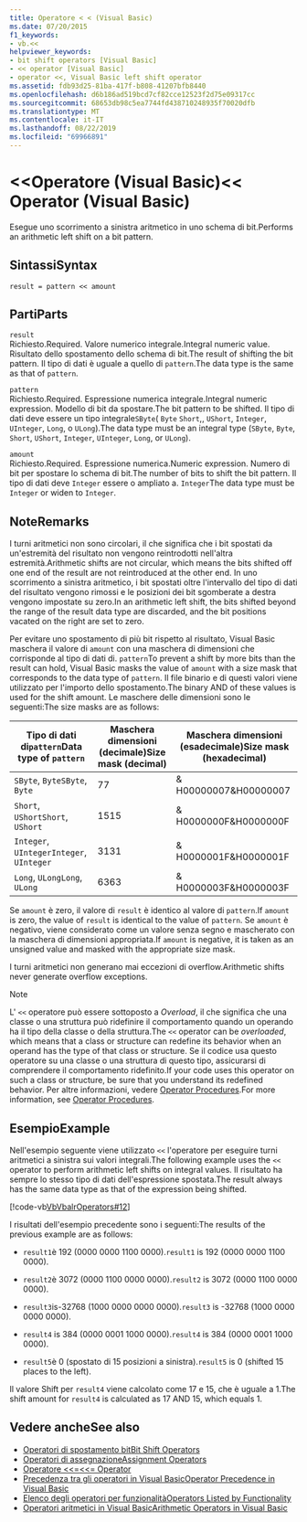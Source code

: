 ```yaml
---
title: Operatore < < (Visual Basic)
ms.date: 07/20/2015
f1_keywords:
- vb.<<
helpviewer_keywords:
- bit shift operators [Visual Basic]
- << operator [Visual Basic]
- operator <<, Visual Basic left shift operator
ms.assetid: fdb93d25-81ba-417f-b808-41207bfb8440
ms.openlocfilehash: d6b186ad519bcd7cf82cce12523f2d75e09317cc
ms.sourcegitcommit: 68653db98c5ea7744fd438710248935f70020dfb
ms.translationtype: MT
ms.contentlocale: it-IT
ms.lasthandoff: 08/22/2019
ms.locfileid: "69966891"
---
```

# <a name="-operator-visual-basic"></a><span data-ttu-id="7b476-102">\<\<Operatore (Visual Basic)</span><span class="sxs-lookup"><span data-stu-id="7b476-102">\<\< Operator (Visual Basic)</span></span>
<span data-ttu-id="7b476-103">Esegue uno scorrimento a sinistra aritmetico in uno schema di bit.</span><span class="sxs-lookup"><span data-stu-id="7b476-103">Performs an arithmetic left shift on a bit pattern.</span></span>  
  
## <a name="syntax"></a><span data-ttu-id="7b476-104">Sintassi</span><span class="sxs-lookup"><span data-stu-id="7b476-104">Syntax</span></span>  
  
```  
result = pattern << amount  
```  
  
## <a name="parts"></a><span data-ttu-id="7b476-105">Parti</span><span class="sxs-lookup"><span data-stu-id="7b476-105">Parts</span></span>  
 `result`  
 <span data-ttu-id="7b476-106">Richiesto.</span><span class="sxs-lookup"><span data-stu-id="7b476-106">Required.</span></span> <span data-ttu-id="7b476-107">Valore numerico integrale.</span><span class="sxs-lookup"><span data-stu-id="7b476-107">Integral numeric value.</span></span> <span data-ttu-id="7b476-108">Risultato dello spostamento dello schema di bit.</span><span class="sxs-lookup"><span data-stu-id="7b476-108">The result of shifting the bit pattern.</span></span> <span data-ttu-id="7b476-109">Il tipo di dati è uguale a quello di `pattern`.</span><span class="sxs-lookup"><span data-stu-id="7b476-109">The data type is the same as that of `pattern`.</span></span>  
  
 `pattern`  
 <span data-ttu-id="7b476-110">Richiesto.</span><span class="sxs-lookup"><span data-stu-id="7b476-110">Required.</span></span> <span data-ttu-id="7b476-111">Espressione numerica integrale.</span><span class="sxs-lookup"><span data-stu-id="7b476-111">Integral numeric expression.</span></span> <span data-ttu-id="7b476-112">Modello di bit da spostare.</span><span class="sxs-lookup"><span data-stu-id="7b476-112">The bit pattern to be shifted.</span></span> <span data-ttu-id="7b476-113">Il tipo di dati deve essere un tipo integrale`SByte`( `Byte` `Short`,, `UShort`, `Integer`, `UInteger`, `Long`, o `ULong`).</span><span class="sxs-lookup"><span data-stu-id="7b476-113">The data type must be an integral type (`SByte`, `Byte`, `Short`, `UShort`, `Integer`, `UInteger`, `Long`, or `ULong`).</span></span>  
  
 `amount`  
 <span data-ttu-id="7b476-114">Richiesto.</span><span class="sxs-lookup"><span data-stu-id="7b476-114">Required.</span></span> <span data-ttu-id="7b476-115">Espressione numerica.</span><span class="sxs-lookup"><span data-stu-id="7b476-115">Numeric expression.</span></span> <span data-ttu-id="7b476-116">Numero di bit per spostare lo schema di bit.</span><span class="sxs-lookup"><span data-stu-id="7b476-116">The number of bits to shift the bit pattern.</span></span> <span data-ttu-id="7b476-117">Il tipo di dati deve `Integer` essere o ampliato a. `Integer`</span><span class="sxs-lookup"><span data-stu-id="7b476-117">The data type must be `Integer` or widen to `Integer`.</span></span>  
  
## <a name="remarks"></a><span data-ttu-id="7b476-118">Note</span><span class="sxs-lookup"><span data-stu-id="7b476-118">Remarks</span></span>  
 <span data-ttu-id="7b476-119">I turni aritmetici non sono circolari, il che significa che i bit spostati da un'estremità del risultato non vengono reintrodotti nell'altra estremità.</span><span class="sxs-lookup"><span data-stu-id="7b476-119">Arithmetic shifts are not circular, which means the bits shifted off one end of the result are not reintroduced at the other end.</span></span> <span data-ttu-id="7b476-120">In uno scorrimento a sinistra aritmetico, i bit spostati oltre l'intervallo del tipo di dati del risultato vengono rimossi e le posizioni dei bit sgomberate a destra vengono impostate su zero.</span><span class="sxs-lookup"><span data-stu-id="7b476-120">In an arithmetic left shift, the bits shifted beyond the range of the result data type are discarded, and the bit positions vacated on the right are set to zero.</span></span>  
  
 <span data-ttu-id="7b476-121">Per evitare uno spostamento di più bit rispetto al risultato, Visual Basic maschera il valore di `amount` con una maschera di dimensioni che corrisponde al tipo di dati di. `pattern`</span><span class="sxs-lookup"><span data-stu-id="7b476-121">To prevent a shift by more bits than the result can hold, Visual Basic masks the value of `amount` with a size mask that corresponds to the data type of `pattern`.</span></span> <span data-ttu-id="7b476-122">Il file binario e di questi valori viene utilizzato per l'importo dello spostamento.</span><span class="sxs-lookup"><span data-stu-id="7b476-122">The binary AND of these values is used for the shift amount.</span></span> <span data-ttu-id="7b476-123">Le maschere delle dimensioni sono le seguenti:</span><span class="sxs-lookup"><span data-stu-id="7b476-123">The size masks are as follows:</span></span>  
  
|<span data-ttu-id="7b476-124">Tipo di dati di`pattern`</span><span class="sxs-lookup"><span data-stu-id="7b476-124">Data type of `pattern`</span></span>|<span data-ttu-id="7b476-125">Maschera dimensioni (decimale)</span><span class="sxs-lookup"><span data-stu-id="7b476-125">Size mask (decimal)</span></span>|<span data-ttu-id="7b476-126">Maschera dimensioni (esadecimale)</span><span class="sxs-lookup"><span data-stu-id="7b476-126">Size mask (hexadecimal)</span></span>|  
|----------------------------|---------------------------|-------------------------------|  
|<span data-ttu-id="7b476-127">`SByte`, `Byte`</span><span class="sxs-lookup"><span data-stu-id="7b476-127">`SByte`, `Byte`</span></span>|<span data-ttu-id="7b476-128">7</span><span class="sxs-lookup"><span data-stu-id="7b476-128">7</span></span>|<span data-ttu-id="7b476-129">& H00000007</span><span class="sxs-lookup"><span data-stu-id="7b476-129">&H00000007</span></span>|  
|<span data-ttu-id="7b476-130">`Short`, `UShort`</span><span class="sxs-lookup"><span data-stu-id="7b476-130">`Short`, `UShort`</span></span>|<span data-ttu-id="7b476-131">15</span><span class="sxs-lookup"><span data-stu-id="7b476-131">15</span></span>|<span data-ttu-id="7b476-132">& H0000000F</span><span class="sxs-lookup"><span data-stu-id="7b476-132">&H0000000F</span></span>|  
|<span data-ttu-id="7b476-133">`Integer`, `UInteger`</span><span class="sxs-lookup"><span data-stu-id="7b476-133">`Integer`, `UInteger`</span></span>|<span data-ttu-id="7b476-134">31</span><span class="sxs-lookup"><span data-stu-id="7b476-134">31</span></span>|<span data-ttu-id="7b476-135">& H0000001F</span><span class="sxs-lookup"><span data-stu-id="7b476-135">&H0000001F</span></span>|  
|<span data-ttu-id="7b476-136">`Long`, `ULong`</span><span class="sxs-lookup"><span data-stu-id="7b476-136">`Long`, `ULong`</span></span>|<span data-ttu-id="7b476-137">63</span><span class="sxs-lookup"><span data-stu-id="7b476-137">63</span></span>|<span data-ttu-id="7b476-138">& H0000003F</span><span class="sxs-lookup"><span data-stu-id="7b476-138">&H0000003F</span></span>|  
  
 <span data-ttu-id="7b476-139">Se `amount` è zero, il valore di `result` è identico al valore di `pattern`.</span><span class="sxs-lookup"><span data-stu-id="7b476-139">If `amount` is zero, the value of `result` is identical to the value of `pattern`.</span></span> <span data-ttu-id="7b476-140">Se `amount` è negativo, viene considerato come un valore senza segno e mascherato con la maschera di dimensioni appropriata.</span><span class="sxs-lookup"><span data-stu-id="7b476-140">If `amount` is negative, it is taken as an unsigned value and masked with the appropriate size mask.</span></span>  
  
 <span data-ttu-id="7b476-141">I turni aritmetici non generano mai eccezioni di overflow.</span><span class="sxs-lookup"><span data-stu-id="7b476-141">Arithmetic shifts never generate overflow exceptions.</span></span>  
  
> [!NOTE]
> <span data-ttu-id="7b476-142">L' `<<` operatore può essere sottoposto a *Overload*, il che significa che una classe o una struttura può ridefinire il comportamento quando un operando ha il tipo della classe o della struttura.</span><span class="sxs-lookup"><span data-stu-id="7b476-142">The `<<` operator can be *overloaded*, which means that a class or structure can redefine its behavior when an operand has the type of that class or structure.</span></span> <span data-ttu-id="7b476-143">Se il codice usa questo operatore su una classe o una struttura di questo tipo, assicurarsi di comprendere il comportamento ridefinito.</span><span class="sxs-lookup"><span data-stu-id="7b476-143">If your code uses this operator on such a class or structure, be sure that you understand its redefined behavior.</span></span> <span data-ttu-id="7b476-144">Per altre informazioni, vedere [Operator Procedures](../../../visual-basic/programming-guide/language-features/procedures/operator-procedures.md).</span><span class="sxs-lookup"><span data-stu-id="7b476-144">For more information, see [Operator Procedures](../../../visual-basic/programming-guide/language-features/procedures/operator-procedures.md).</span></span>  
  
## <a name="example"></a><span data-ttu-id="7b476-145">Esempio</span><span class="sxs-lookup"><span data-stu-id="7b476-145">Example</span></span>  
 <span data-ttu-id="7b476-146">Nell'esempio seguente viene utilizzato `<<` l'operatore per eseguire turni aritmetici a sinistra sui valori integrali.</span><span class="sxs-lookup"><span data-stu-id="7b476-146">The following example uses the `<<` operator to perform arithmetic left shifts on integral values.</span></span> <span data-ttu-id="7b476-147">Il risultato ha sempre lo stesso tipo di dati dell'espressione spostata.</span><span class="sxs-lookup"><span data-stu-id="7b476-147">The result always has the same data type as that of the expression being shifted.</span></span>  
  
 [!code-vb[VbVbalrOperators#12](~/samples/snippets/visualbasic/VS_Snippets_VBCSharp/VbVbalrOperators/VB/Class1.vb#12)]  
  
 <span data-ttu-id="7b476-148">I risultati dell'esempio precedente sono i seguenti:</span><span class="sxs-lookup"><span data-stu-id="7b476-148">The results of the previous example are as follows:</span></span>  
  
- <span data-ttu-id="7b476-149">`result1`è 192 (0000 0000 1100 0000).</span><span class="sxs-lookup"><span data-stu-id="7b476-149">`result1` is 192 (0000 0000 1100 0000).</span></span>  
  
- <span data-ttu-id="7b476-150">`result2`è 3072 (0000 1100 0000 0000).</span><span class="sxs-lookup"><span data-stu-id="7b476-150">`result2` is 3072 (0000 1100 0000 0000).</span></span>  
  
- <span data-ttu-id="7b476-151">`result3`is-32768 (1000 0000 0000 0000).</span><span class="sxs-lookup"><span data-stu-id="7b476-151">`result3` is -32768 (1000 0000 0000 0000).</span></span>  
  
- <span data-ttu-id="7b476-152">`result4` is 384 (0000 0001 1000 0000).</span><span class="sxs-lookup"><span data-stu-id="7b476-152">`result4` is 384 (0000 0001 1000 0000).</span></span>  
  
- <span data-ttu-id="7b476-153">`result5`è 0 (spostato di 15 posizioni a sinistra).</span><span class="sxs-lookup"><span data-stu-id="7b476-153">`result5` is 0 (shifted 15 places to the left).</span></span>  
  
 <span data-ttu-id="7b476-154">Il valore Shift per `result4` viene calcolato come 17 e 15, che è uguale a 1.</span><span class="sxs-lookup"><span data-stu-id="7b476-154">The shift amount for `result4` is calculated as 17 AND 15, which equals 1.</span></span>  
  
## <a name="see-also"></a><span data-ttu-id="7b476-155">Vedere anche</span><span class="sxs-lookup"><span data-stu-id="7b476-155">See also</span></span>

- [<span data-ttu-id="7b476-156">Operatori di spostamento bit</span><span class="sxs-lookup"><span data-stu-id="7b476-156">Bit Shift Operators</span></span>](../../../visual-basic/language-reference/operators/bit-shift-operators.md)
- [<span data-ttu-id="7b476-157">Operatori di assegnazione</span><span class="sxs-lookup"><span data-stu-id="7b476-157">Assignment Operators</span></span>](../../../visual-basic/language-reference/operators/assignment-operators.md)
- [<span data-ttu-id="7b476-158">Operatore <<=</span><span class="sxs-lookup"><span data-stu-id="7b476-158"><<= Operator</span></span>](../../../visual-basic/language-reference/operators/left-shift-assignment-operator.md)
- [<span data-ttu-id="7b476-159">Precedenza tra gli operatori in Visual Basic</span><span class="sxs-lookup"><span data-stu-id="7b476-159">Operator Precedence in Visual Basic</span></span>](../../../visual-basic/language-reference/operators/operator-precedence.md)
- [<span data-ttu-id="7b476-160">Elenco degli operatori per funzionalità</span><span class="sxs-lookup"><span data-stu-id="7b476-160">Operators Listed by Functionality</span></span>](../../../visual-basic/language-reference/operators/operators-listed-by-functionality.md)
- [<span data-ttu-id="7b476-161">Operatori aritmetici in Visual Basic</span><span class="sxs-lookup"><span data-stu-id="7b476-161">Arithmetic Operators in Visual Basic</span></span>](../../../visual-basic/programming-guide/language-features/operators-and-expressions/arithmetic-operators.md)
